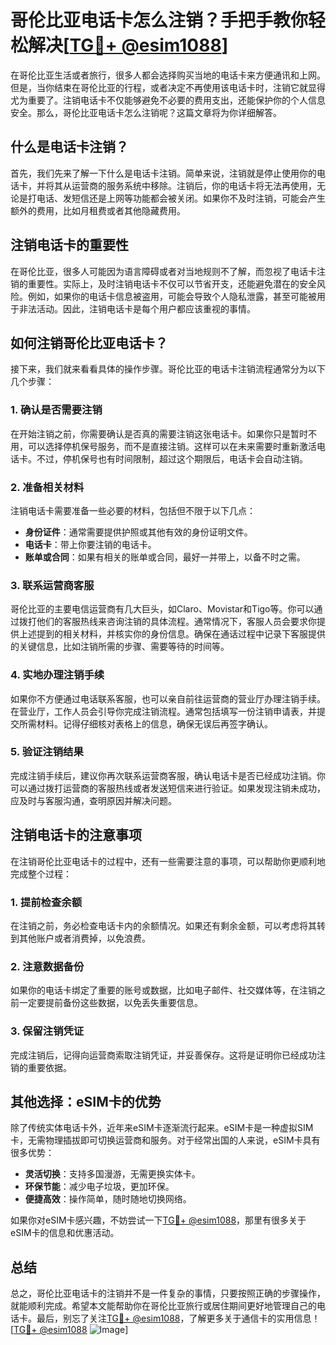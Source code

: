# 哥伦比亚电话卡怎么注销？手把手教你轻松解决[[TG💪+ @esim1088](https://t.me/s/esim1088)]

在哥伦比亚生活或者旅行，很多人都会选择购买当地的电话卡来方便通讯和上网。但是，当你结束在哥伦比亚的行程，或者决定不再使用该电话卡时，注销它就显得尤为重要了。注销电话卡不仅能够避免不必要的费用支出，还能保护你的个人信息安全。那么，哥伦比亚电话卡怎么注销呢？这篇文章将为你详细解答。

## 什么是电话卡注销？

首先，我们先来了解一下什么是电话卡注销。简单来说，注销就是停止使用你的电话卡，并将其从运营商的服务系统中移除。注销后，你的电话卡将无法再使用，无论是打电话、发短信还是上网等功能都会被关闭。如果你不及时注销，可能会产生额外的费用，比如月租费或者其他隐藏费用。

## 注销电话卡的重要性

在哥伦比亚，很多人可能因为语言障碍或者对当地规则不了解，而忽视了电话卡注销的重要性。实际上，及时注销电话卡不仅可以节省开支，还能避免潜在的安全风险。例如，如果你的电话卡信息被盗用，可能会导致个人隐私泄露，甚至可能被用于非法活动。因此，注销电话卡是每个用户都应该重视的事情。

## 如何注销哥伦比亚电话卡？

接下来，我们就来看看具体的操作步骤。哥伦比亚的电话卡注销流程通常分为以下几个步骤：

### 1. 确认是否需要注销

在开始注销之前，你需要确认是否真的需要注销这张电话卡。如果你只是暂时不用，可以选择停机保号服务，而不是直接注销。这样可以在未来需要时重新激活电话卡。不过，停机保号也有时间限制，超过这个期限后，电话卡会自动注销。

### 2. 准备相关材料

注销电话卡需要准备一些必要的材料，包括但不限于以下几点：
- **身份证件**：通常需要提供护照或其他有效的身份证明文件。
- **电话卡**：带上你要注销的电话卡。
- **账单或合同**：如果有相关的账单或合同，最好一并带上，以备不时之需。

### 3. 联系运营商客服

哥伦比亚的主要电信运营商有几大巨头，如Claro、Movistar和Tigo等。你可以通过拨打他们的客服热线来咨询注销的具体流程。通常情况下，客服人员会要求你提供上述提到的相关材料，并核实你的身份信息。确保在通话过程中记录下客服提供的关键信息，比如注销所需的步骤、需要等待的时间等。

### 4. 实地办理注销手续

如果你不方便通过电话联系客服，也可以亲自前往运营商的营业厅办理注销手续。在营业厅，工作人员会引导你完成注销流程。通常包括填写一份注销申请表，并提交所需材料。记得仔细核对表格上的信息，确保无误后再签字确认。

### 5. 验证注销结果

完成注销手续后，建议你再次联系运营商客服，确认电话卡是否已经成功注销。你可以通过拨打运营商的客服热线或者发送短信来进行验证。如果发现注销未成功，应及时与客服沟通，查明原因并解决问题。

## 注销电话卡的注意事项

在注销哥伦比亚电话卡的过程中，还有一些需要注意的事项，可以帮助你更顺利地完成整个过程：

### 1. 提前检查余额

在注销之前，务必检查电话卡内的余额情况。如果还有剩余金额，可以考虑将其转到其他账户或者消费掉，以免浪费。

### 2. 注意数据备份

如果你的电话卡绑定了重要的账号或数据，比如电子邮件、社交媒体等，在注销之前一定要提前备份这些数据，以免丢失重要信息。

### 3. 保留注销凭证

完成注销后，记得向运营商索取注销凭证，并妥善保存。这将是证明你已经成功注销的重要依据。

## 其他选择：eSIM卡的优势

除了传统实体电话卡外，近年来eSIM卡逐渐流行起来。eSIM卡是一种虚拟SIM卡，无需物理插拔即可切换运营商和服务。对于经常出国的人来说，eSIM卡具有很多优势：
- **灵活切换**：支持多国漫游，无需更换实体卡。
- **环保节能**：减少电子垃圾，更加环保。
- **便捷高效**：操作简单，随时随地切换网络。

如果你对eSIM卡感兴趣，不妨尝试一下[TG💪+ @esim1088](https://t.me/s/esim1088)，那里有很多关于eSIM卡的信息和优惠活动。

## 总结

总之，哥伦比亚电话卡的注销并不是一件复杂的事情，只要按照正确的步骤操作，就能顺利完成。希望本文能帮助你在哥伦比亚旅行或居住期间更好地管理自己的电话卡。最后，别忘了关注[TG💪+ @esim1088](https://t.me/s/esim1088)，了解更多关于通信卡的实用信息！[[TG💪+ @esim1088](https://t.me/s/esim1088) ![Image](https://i.postimg.cc/4NQfJmqS/Snipaste-2025-05-13-00-14-12.png)]